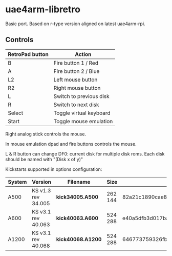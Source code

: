 # uae4arm-libretro

Basic port. Based on r-type version aligned on latest uae4arm-rpi.

## Controls

|RetroPad button|Action|
|---|---|
|B|Fire button 1 / Red|
|A|Fire button 2 / Blue|
|L2|Left mouse button|
|R2|Right mouse button|
|L|Switch to previous disk|
|R|Switch to next disk|
|Select|Toggle virtual keyboard|
|Start|Toggle mouse emulation|

Right analog stick controls the mouse.

In mouse emulation dpad and fire buttons controls the mouse.

L & R button can change DF0: current disk for multiple disk roms. Each disk should be named with "(Disk x of y)"

Kickstarts supported in options configuration:

|System|Version|Filename|Size|MD5|
|---|---|---|---|---|
|A500|KS v1.3 rev 34.005|**kick34005.A500**|262 144|82a21c1890cae844b3df741f2762d48d|
|A600|KS v3.1 rev 40.063|**kick40063.A600**|524 288|e40a5dfb3d017ba8779faba30cbd1c8e|
|A1200|KS v3.1 rev 40.068|**kick40068.A1200**|524 288|646773759326fbac3b2311fd8c8793ee|

